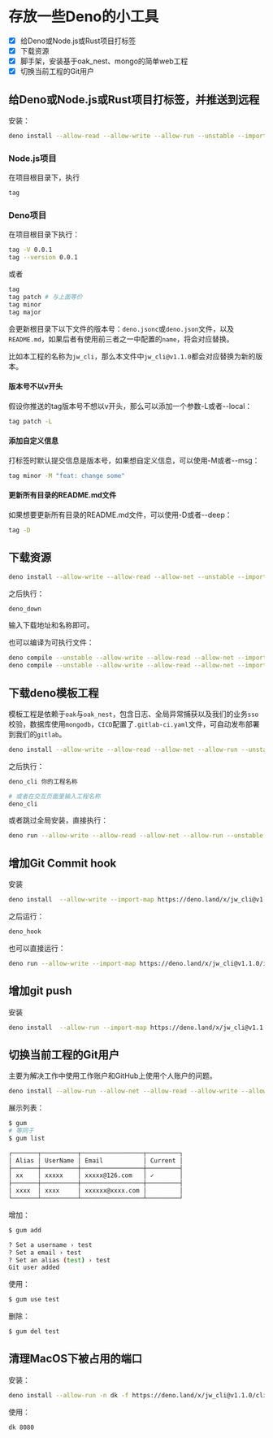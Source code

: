 # 存放一些Deno的小工具

- [x] 给Deno或Node.js或Rust项目打标签
- [x] 下载资源
- [x] 脚手架，安装基于oak_nest、mongo的简单web工程
- [x] 切换当前工程的Git用户

## 给Deno或Node.js或Rust项目打标签，并推送到远程

安装：

```bash
deno install --allow-read --allow-write --allow-run --unstable --import-map https://deno.land/x/jw_cli@v1.1.0/import_map.json -n tag -f https://deno.land/x/jw_cli@v1.1.0/cli/tag/mod.ts
```

### Node.js项目

在项目根目录下，执行

```bash
tag
```

### Deno项目

在项目根目录下执行：

```bash
tag -V 0.0.1
tag --version 0.0.1
```

或者

```bash
tag
tag patch # 与上面等价
tag minor
tag major
```

会更新根目录下以下文件的版本号：`deno.jsonc`或`deno.json`文件，以及`README.md`，如果后者有使用前三者之一中配置的`name`，将会对应替换。

比如本工程的名称为`jw_cli`，那么本文件中`jw_cli@v1.1.0`都会对应替换为新的版本。

#### 版本号不以v开头

假设你推送的tag版本号不想以v开头，那么可以添加一个参数-L或者--local：

```bash
tag patch -L
```

#### 添加自定义信息

打标签时默认提交信息是版本号，如果想自定义信息，可以使用-M或者--msg：

```bash
tag minor -M "feat: change some"
```

#### 更新所有目录的README.md文件

如果想要更新所有目录的README.md文件，可以使用-D或者--deep：

```bash
tag -D
```

## 下载资源

```bash
deno install --allow-write --allow-read --allow-net --unstable --import-map https://deno.land/x/jw_cli@v1.1.0/import_map.json -n deno_down -f https://deno.land/x/jw_cli@v1.1.0/cli/download.ts
```

之后执行：

```bash
deno_down
```

输入下载地址和名称即可。

也可以编译为可执行文件：

```bash
deno compile --unstable --allow-write --allow-read --allow-net --import-map https://deno.land/x/jw_cli@v1.1.0/import_map.json --target x86_64-pc-windows-msvc https://deno.land/x/jw_cli@v1.1.0/cli/download.ts
deno compile --unstable --allow-write --allow-read --allow-net --import-map https://deno.land/x/jw_cli@v1.1.0/import_map.json https://deno.land/x/jw_cli@v1.1.0/cli/download.ts
```

## 下载deno模板工程

模板工程是依赖于`oak`与`oak_nest`，包含日志、全局异常捕获以及我们的业务`sso`校验，数据库使用`mongodb`，`CICD`配置了`.gitlab-ci.yaml`文件，可自动发布部署到我们的`gitlab`。

```bash
deno install --allow-write --allow-read --allow-net --allow-run --unstable --import-map https://deno.land/x/jw_cli@v1.1.0/import_map.json -n deno_cli -f https://deno.land/x/jw_cli@v1.1.0/cli/project.ts
```

之后执行：

```bash
deno_cli 你的工程名称

# 或者在交互页面里输入工程名称
deno_cli
```

或者跳过全局安装，直接执行：

```bash
deno run --allow-write --allow-read --allow-net --allow-run --unstable --import-map https://deno.land/x/jw_cli@v1.1.0/import_map.json  https://deno.land/x/jw_cli@v1.1.0/cli/project.ts 你的工程名称
```

## 增加Git Commit hook

安装

```bash
deno install  --allow-write --import-map https://deno.land/x/jw_cli@v1.1.0/import_map.json  -n deno_hook -f  https://deno.land/x/jw_cli@v1.1.0/cli/git/git_hook.ts
```

之后运行：

```bash
deno_hook
```

也可以直接运行：

```bash
deno run --allow-write --import-map https://deno.land/x/jw_cli@v1.1.0/import_map.json https://deno.land/x/jw_cli@v1.1.0/cli/git/git_hook.ts
```

## 增加git push

安装

```bash
deno install  --allow-run --import-map https://deno.land/x/jw_cli@v1.1.0/import_map.json  -n push -f  https://deno.land/x/jw_cli@v1.1.0/cli/git/push.ts
```

## 切换当前工程的Git用户

主要为解决工作中使用工作账户和GitHub上使用个人账户的问题。

```bash
deno install --allow-run --allow-net --allow-read --allow-write --allow-env --unstable --import-map https://deno.land/x/jw_cli@v1.1.0/import_map.json -n gum  -f https://deno.land/x/jw_cli@v1.1.0/cli/git/user_change.ts
```

展示列表：

```bash
$ gum 
# 等同于
$ gum list

┌───────┬──────────┬─────────────────┬─────────┐
│ Alias │ UserName │ Email           │ Current │
├───────┼──────────┼─────────────────┼─────────┤
│ xx    │ xxxxx    │ xxxxx@126.com   │ ✓       │
├───────┼──────────┼─────────────────┼─────────┤
│ xxxx  │ xxxx     │ xxxxxx@xxxx.com │         │
└───────┴──────────┴─────────────────┴─────────┘
```

增加：

```bash
$ gum add 

? Set a username › test
? Set a email › test
? Set an alias (test) › test
Git user added
```

使用：

```bash
$ gum use test
```

删除：

```bash
$ gum del test
```

## 清理MacOS下被占用的端口

安装：
```bash
deno install --allow-run -n dk -f https://deno.land/x/jw_cli@v1.1.0/cli/kill.ts
```

使用：

```bash
dk 8080
```
